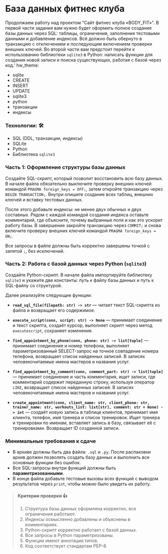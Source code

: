 # База данных фитнес клуба

<!-- ## Описание проекта
Создание базы данных SQLite для сайта фитнес клуба с основными таблицами и связями между ними.

## Структура проекта

diploma_BODY_FIT/
├── database/
│ ├── fitness_club.db # Файл базы данных SQLite
│ ├── init_db.py # Скрипт создания базы данных
│ ├── execute_sql.py # Скрипт выполнения SQL запросов
│ └── check_data.py # Скрипт проверки данных
├── sql_scripts/
│ ├── create_database.sql # Создание таблиц
│ ├── update_structure.sql # Обновление структуры
│ ├── insert_data.sql # Вставка данных
│ ├── clear_all.sql # Очистка базы данных
│ └── final_database.sql # Итоговый SQL файл
├── requirements.txt # Зависимости Python
└── README.md # Документация


## Созданные таблицы
1. **trainers** - Тренера (29 записей)
2. **workouts** - Тренировки (20 записей)
3. **clients** - Клиенты (20 записей)
4. **appointments** - Записи на тренировки (4 записи)
5. **trainers_workouts** - Связь тренеров и тренировок (33 записи)
6. **appointments_workouts** - Связь записей и тренировок (4 записи)

## Порядок полей в таблицах
- **trainers**: last_name, first_name, middle_name, name_of_training_session
- **workouts**: name_of_training_session, last_name, first_name, middle_name, description
- **clients**: last_name, first_name, middle_name, phone, name_of_training_session
- **appointments**: last_name, first_name, phone, date, trener_id, name_of_training_session

## Запуск проекта
1. Активировать виртуальное окружение: `venv\Scripts\Activate.ps1`
2. Создать базу данных: `python database/init_db.py`
3. Выполнить SQL скрипт: `python database/execute_sql.py sql_scripts/final_database.sql`
4. Проверить данные: `python database/check_data.py`

## Требования
- Python 3.8+
- SQLite3
- Flask (для веб-интерфейса) -->

Продолжаем работу над проектом "Сайт фитнес клуба «BODY_FIT»". В первой части задания вам нужно будет оформить полное создание базы данных через SQL: таблицы, ограничения, заполнение тестовыми данными и добавление индексов. Всё должно быть обернуто в транзакцию с отключением и последующим включением проверки внешних ключей. Во второй части вам предстоит перейти к использованию библиотеки `sqlite3` в Python: написать функции для создания новой записи и поиска существующих, работая с базой через код.'
hw_theme:
  - sqlite
  - CREATE
  - INSERT
  - UPDATE
  - sqlite3
  - python
  - транзакции
  - индексы
### Технологии: 🛠️
- SQL (DDL, транзакции, индексы)
- SQLite
- Python
- Библиотека `sqlite3`
### Часть 1: Оформление структуры базы данных
Создайте SQL-скрипт, который позволит восстановить всю базу данных. В начале файла обязательно выключите проверку внешних ключей командой `PRAGMA foreign_keys = OFF;`, затем откройте транзакцию через `BEGIN TRANSACTION;`. Внутри опишите создание всех таблиц, внешних ключей и вставку тестовых данных.

После этого добавьте индексы: не менее двух обычных и двух составных. Рядом с каждой командой создания индекса оставьте комментарий, где объясните, почему выбранные поля и как это ускорит работу базы. В завершение закройте транзакцию через `COMMIT;` и снова включите проверку внешних ключей командой `PRAGMA foreign_keys = ON;`.

Все запросы в файле должны быть корректно завершены точкой с запятой `;`, без исключений.

### Часть 2: Работа с базой данных через Python (`sqlite3`)

Создайте Python-скрипт. В начале файла импортируйте библиотеку `sqlite3` и укажите две константы: путь к файлу базы данных и путь к SQL-файлу со структурой.

Далее реализуйте следующие функции:

- **`read_sql_file(filepath: str) -> str`** — читает текст SQL-скрипта из файла и возвращает его содержимое.

- **`execute_script(conn, script: str) -> None`** — принимает соединение и текст скрипта, создаёт курсор, выполняет скрипт через метод `executescript`, сохраняет изменения.

- **`find_appointment_by_phone(conn, phone: str) -> list[tuple]`** — принимает соединение и номер телефона, выполняет параметризованный SELECT-запрос на точное совпадение номера телефона, возвращает список найденных записей. В записях человекочитаемые имена мастеров и названия услуг.

- **`find_appointment_by_comment(conn, comment_part: str) -> list[tuple]`** — принимает соединение и часть комментария, ищет записи, где комментарий содержит переданную строку, используя оператор `LIKE`, возвращает список найденных записей. В записях человекочитаемые имена мастеров и названия услуг.
- **`create_appointment(conn, client_name: str, client_phone: str, trainer_name: str, workouts_list: list[str], comment: str = None) -> int`** — создаёт новую запись в таблице клиентов, принимает имя клиента, телефон, имя тренера и список тренировок. Ищет тренера и тренировки по именам, вставляет запись в базу, связывает её с тренировками. Возвращает ID созданной записи.
### Минимальные требования к сдаче

- В архиве должны быть два файла: `.sql` и `.py`. После распаковки архив должен позволять создать базу данных и выполнить все основные функции без ошибок.
- Все SQL-запросы внутри функций должны быть **параметризованными**.
- В конце файла добавьте тестовые вызовы всех функций с выводом результатов через `print`, чтобы можно было увидеть их работу.
> #### Критерии проверки 👍
>
> 1. Структура базы данных оформлена корректно, все ограничения работают.
> 2. Индексы осмысленно добавлены и объяснены в комментариях.
> 3. Python-скрипт корректно работает с базой данных.
> 4. Все запросы в Python параметризованы.
> 5. Функции имеют аннотации типов.
> 6. Код соответствует стандартам PEP-8.

